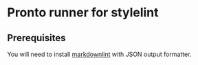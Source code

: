 # Pronto runner for stylelint

## Prerequisites

You will need to install [markdownlint](https://github.com/DavidAnson/markdownlint-cli2) with JSON output formatter.
